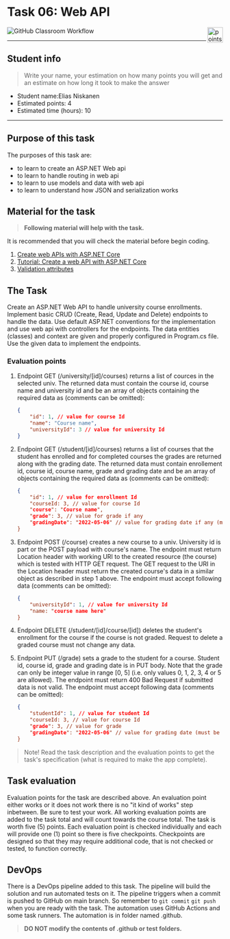 # Task 06: Web API

<img alt="points bar" align="right" height="36" src="../../blob/badges/.github/badges/points-bar.svg" />

![GitHub Classroom Workflow](../../workflows/GitHub%20Classroom%20Workflow/badge.svg?branch=main)

***

## Student info

> Write your name, your estimation on how many points you will get and an estimate on how long it took to make the answer

- Student name:Elias Niskanen	
- Estimated points: 4
- Estimated time (hours): 10

***

## Purpose of this task

The purposes of this task are:

- to learn to create an ASP.NET Web api
- to learn to handle routing in web api
- to learn to use models and data with web api
- to learn to understand how JSON and serialization works

## Material for the task

> **Following material will help with the task.**

It is recommended that you will check the material before begin coding.

1. [Create web APIs with ASP.NET Core](https://docs.microsoft.com/en-us/aspnet/core/web-api/?view=aspnetcore-6.0)
2. [Tutorial: Create a web API with ASP.NET Core](https://docs.microsoft.com/en-us/aspnet/core/tutorials/first-web-api?view=aspnetcore-6.0)
3. [Validation attributes](https://docs.microsoft.com/en-us/aspnet/core/mvc/models/validation?view=aspnetcore-6.0#validation-attributes)

## The Task

Create an ASP.NET Web API to handle university course enrollments. Implement basic CRUD (Create, Read, Update and Delete) endpoints to handle the data. Use default ASP.NET conventions for the implementation and use web api with controllers for the endpoints. The data entities (classes) and context are given and properly configured in Program.cs file. Use the given data to implement the endpoints.

### Evaluation points

1. Endpoint GET (/university/[id]/courses) returns a list of cources in the selected univ. The returned data must contain the course id, course name and university id and be an array of objects containing the required data as (comments can be omitted):

    ```json
    {
        "id": 1, // value for course Id
        "name": "Course name",
        "universityId": 3 // value for university Id
    }
    ```

2. Endpoint GET (/student/[id]/courses) returns a list of courses that the student has enrolled and for completed courses the grades are returned along with the grading date. The returned data must contain enrollement id, course id, course name, grade and grading date and be an array of objects containing the required data as (comments can be omitted):

    ```json
    {
        "id": 1, // value for enrollment Id
        "courseId: 3, // value for course Id
        "course": "Course name",
        "grade": 3, // value for grade if any
        "gradingDate": "2022-05-06" // value for grading date if any (must be deserializable to DateTime)
    }
    ```

3. Endpoint POST (/course) creates a new course to a univ. University id is part or the POST payload with course's name. The endpoint must return Location header with working URI to the created resource (the course) which is tested with HTTP GET request. The GET request to the URI in the Location header must return the created course's data in a similar object as described in step 1 above. The endpoint must accept following data (comments can be omitted):

    ```json
    {
        "universityId": 1, // value for university Id
        "name: "course name here"
    }
    ```

4. Endpoint DELETE (/student/[id]/course/[id]) deletes the student's enrollment for the course if the course is not graded. Request to delete a graded course must not change any data.
5. Endpoint PUT (/grade) sets a grade to the student for a course. Student id, course id, grade and grading date is in PUT body. Note that the grade can only be integer value in range [0, 5] (i.e. only values 0, 1, 2, 3, 4 or 5 are allowed). The endpoint must return 400 Bad Request if submitted data is not valid. The endpoint must accept following data (comments can be omitted):

    ```json
    {
        "studentId": 1, // value for student Id
        "courseId: 3, // value for course Id
        "grade": 3, // value for grade
        "gradingDate": "2022-05-06" // value for grading date (must be deserializable to DateTime)
    }
    ```

> Note! Read the task description and the evaluation points to get the task's specification (what is required to make the app complete).

## Task evaluation

Evaluation points for the task are described above. An evaluation point either works or it does not work there is no "it kind of works" step inbetween. Be sure to test your work. All working evaluation points are added to the task total and will count towards the course total. The task is worth five (5) points. Each evaluation point is checked individually and each will provide one (1) point so there is five checkpoints. Checkpoints are designed so that they may require additional code, that is not checked or tested, to function correctly.

## DevOps

There is a DevOps pipeline added to this task. The pipeline will build the solution and run automated tests on it. The pipeline triggers when a commit is pushed to GitHub on main branch. So remember to `git commit` `git push` when you are ready with the task. The automation uses GitHub Actions and some task runners. The automation is in folder named .github.

> **DO NOT modify the contents of .github or test folders.**
